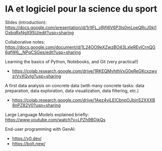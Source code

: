 # IA et logiciel pour la science du sport

Slides (introduction): https://docs.google.com/presentation/d/1rItFL_yRjfj6V6P3Is0mLoeQRcJ0kj1OxbqRxNgX95U/edit?usp=sharing

Collaborative notes: https://docs.google.com/document/d/1L24OO9eXZwzBO43LxleREvlCrnQG6qfW6__NPqCSGes/edit?usp=sharing 

Learning the basics of Python, Notebooks, and Git (very practical!)
 - https://colab.research.google.com/drive/1RKEQMvhthVxG0eReGKcxzwyzrVyXQvtg?usp=sharing

A first data analysis on concrete data (with many concrete tasks: data preparation, data exploration, data visualization, data filtering, etc.)
 - https://colab.research.google.com/drive/1Aez4viLElCbnpOJbinS2XXXB8nPZ82V0?usp=sharing

Large Language Models explained briefly: 
https://www.youtube.com/watch?v=LPZh9BOjkQs

End-user programming with GenAI: 
* https://v0.dev/
* https://bolt.new/
